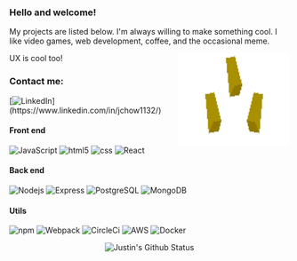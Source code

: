### Hello and welcome!
My projects are listed below. I'm always willing to make something cool. I like video games, web development, coffee, and the occasional meme.

UX is cool too!
<img align="right" src="img/triforce.gif" width="200">
### Contact me:
[![LinkedIn](https://img.shields.io/badge/linkedin-%230077B5.svg?&style=for-the-badge&logo=linkedin&logoColor=white")](https://www.linkedin.com/in/jchow1132/)


#### Front end
<p>
  <img alt="JavaScript" src="https://img.shields.io/badge/-JavaScript-black?style=flat-square&logo=javascript"/>
  <img alt="html5" src="https://img.shields.io/badge/-HTML5-black?style=flat-square&logo=html5" />
  <img alt="css" src="https://img.shields.io/badge/-CSS3-black?style=flat-square&logo=css3&logoColor=1572B6" />
  <img alt="React" src="https://img.shields.io/badge/-React-black?style=flat-square&logo=react" />
</p>

#### Back end
<p>
  <img alt="Nodejs" src="https://img.shields.io/badge/-Nodejs-black?style=flat-square&logo=Node.js" />
  <img alt="Express" src="https://img.shields.io/badge/-Express-black?style=flat-square&logo=Express"/>
  <img alt="PostgreSQL" src="https://img.shields.io/badge/-PostgreSQL-black?style=flat-square&logo=postgresql&logoColor=336791" />
  <img alt="MongoDB" src="https://img.shields.io/badge/-MongoDB-black?style=flat-square&logo=mongodb" />
</p>

#### Utils
<p>
  <img alt="npm" src="https://img.shields.io/badge/-NPM-black?style=flat-square&logo=npm" />
  <img alt="Webpack" src="https://img.shields.io/badge/-Webpack-black?style=flat-square&logo=Webpack" />
  <img alt="CircleCi" src= "https://img.shields.io/badge/-CircleCI-black?style=flat-square&logo=CircleCI"/>
  <img alt="AWS" src="https://img.shields.io/badge/AWS-black?style=flat-square&logo=amazon-aws&logoColor=FF9900"/>
  <img alt="Docker" src="https://img.shields.io/badge/-Docker-black?style=flat-square&logo=docker" />
</p>

<p align="center">
  <img src="https://github-readme-stats.vercel.app/api?username=jc-frc725&show_icons=true&theme=chartreuse-dark" alt="Justin's Github Status">


